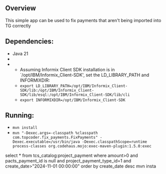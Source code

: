 ## Overview
This simple app can be used to fix payments that aren't being imported into TG correctly

## Dependencies:

* Java 21
* 
* * Assuming Informix Client SDK installation is in `/opt/IBM/Informix_Client-SDK', set the LD_LIBRARY_PATH and INFORMIXDIR:
  * `export LD_LIBRARY_PATH=/opt/IBM/Informix_Client-SDK/lib:/opt/IBM/Informix_Client-SDK/lib/esql:/opt/IBM/Informix_Client-SDK/lib/cli`
  * `export INFORMIXDIR=/opt/IBM/Informix_Client-SDK`

## Running:

* `mvn install`
* `mvn "-Dexec.args=-classpath %classpath com.topcoder.fix_payments.FixPayments" -Dexec.executable=/usr/bin/java -Dexec.classpathScope=runtime process-classes org.codehaus.mojo:exec-maven-plugin:1.5.0:exec`

select * from tcs_catalog:project_payment 
where amount>0 and pacts_payment_id is null and project_payment_type_id=1 and create_date>"2024-11-01 00:00:00"
order by create_date desc mvn insta